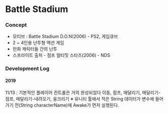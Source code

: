 # Battle Stadium

### Concept

- 모티브 : Battle Stadium D.O.N(2006) - PS2, 게임큐브
- 2 ~ 4인용 난투형 액션 게임
- 만화 캐릭터들 간의 난투
- 스프라이트 출처 - 점프 얼티밋 스타즈(2006) - NDS

### Development Log

#### 2019
11/13 : 기본적인 플레이어 컨트롤은 거의 완성되었다
이동, 점프, 매달리기, 매달리기-점프, 매달리기-내려오기, 웅크리기
※ 유니티 툴에서 적은 String 데이터가 변수에 들어가기 전(String characterName)에 Awake가 먼저 실행된다.
